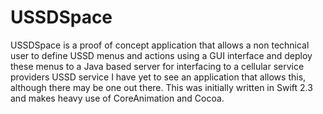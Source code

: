# USSDSpace

USSDSpace is a proof of concept application that allows a non technical user to define USSD menus and actions using
a GUI interface and deploy these menus to a Java based server for interfacing to a cellular service providers USSD service
I have yet to see an application that allows this, although there may be one out there. This was initially written in Swift 2.3 and makes heavy use of CoreAnimation and Cocoa.
